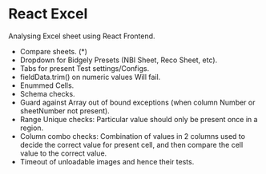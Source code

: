 # React Excel

Analysing Excel sheet using React Frontend.

- Compare sheets. (*)
- Dropdown for Bidgely Presets (NBI Sheet, Reco Sheet, etc).
- Tabs for present Test settings/Configs.
- fieldData.trim() on numeric values Will fail.
- Enummed Cells.
- Schema checks.
- Guard against Array out of bound exceptions (when column Number or sheetNumber not present).
- Range Unique checks: Particular value should only be present once in a region.
- Column combo checks: Combination of values in 2 columns used to decide the correct value for present cell, and then compare the cell value to the correct value.
- Timeout of unloadable images and hence their tests.